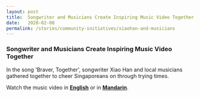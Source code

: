 ```yaml
---
layout: post
title:  Songwriter and Musicians Create Inspiring Music Video Together
date:   2020-02-08
permalink: /stories/community-initiatives/xiaohan-and-musicians
---
```


### Songwriter and Musicians Create Inspiring Music Video Together

In the song 'Braver, Together', songwriter Xiao Han and local musicians gathered together to cheer Singaporeans on through trying times. 

Watch the music video in **[English](https://www.facebook.com/TSMCollegeSG/videos/814750172371019/)** or in **[Mandarin](https://www.facebook.com/TSMCollegeSG/videos/2648069568646073/)**.
